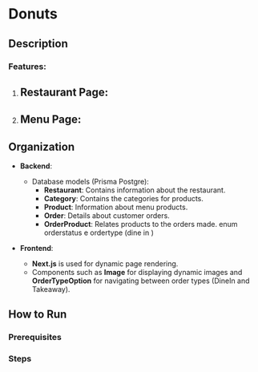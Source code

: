 # Donuts

## Description

### Features:

1. **Restaurant Page**:
    - 

2. **Menu Page**:
    - 

## Organization

- **Backend**: 
  - Database models (Prisma Postgre):
    - **Restaurant**: Contains information about the restaurant.
    - **Category**: Contains the categories for products.
    - **Product**: Information about menu products.
    - **Order**: Details about customer orders.
    - **OrderProduct**: Relates products to the orders made.
    enum orderstatus e ordertype (dine in )

- **Frontend**:
  - **Next.js** is used for dynamic page rendering.
  - Components such as **Image** for displaying dynamic images and **OrderTypeOption** for navigating between order types (DineIn and Takeaway).

## How to Run

### Prerequisites

### Steps